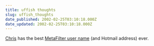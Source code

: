 ```yaml
---
title: uffish thoughts
slug: uffish_thoughts
date_published: 2002-02-25T03:10:18.000Z
date_updated: 2002-02-25T03:10:18.000Z
---
```


[Chris](http://uffish.blogspot.com/) has the best [MetaFilter user name](http://www.metafilter.com/user.mefi/13043) (and Hotmail address) ever.
